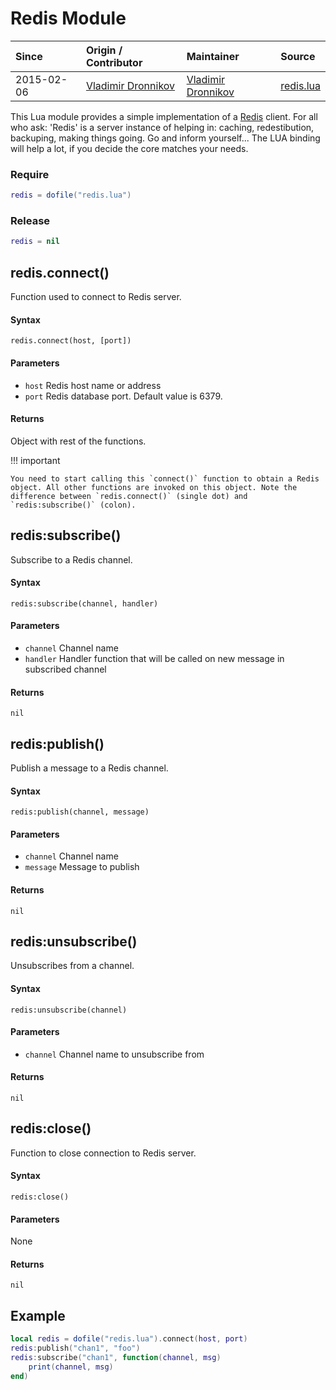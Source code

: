 # Redis Module
| Since  | Origin / Contributor  | Maintainer  | Source  |
| :----- | :-------------------- | :---------- | :------ |
| 2015-02-06 | [Vladimir Dronnikov](https://github.com/dvv) | [Vladimir Dronnikov](https://github.com/dvv) | [redis.lua](../../lua_modules/redis/redis.lua) |

This Lua module provides a simple implementation of a [Redis](https://redis.io/) client.
For all who ask: 'Redis' is a server instance of helping in: caching, redestibution, backuping, making things going. 
Go and inform yourself... The LUA binding will help a lot, if you decide the core matches your needs.

### Require
```lua
redis = dofile("redis.lua")
```

### Release
```lua
redis = nil
```

## redis.connect()
Function used to connect to Redis server.

#### Syntax
`redis.connect(host, [port])`

#### Parameters
- `host` Redis host name or address
- `port` Redis database port. Default value is 6379.

#### Returns
Object with rest of the functions.

!!! important

    You need to start calling this `connect()` function to obtain a Redis object. All other functions are invoked on this object. Note the difference between `redis.connect()` (single dot) and `redis:subscribe()` (colon).

## redis:subscribe()
Subscribe to a Redis channel.

#### Syntax
`redis:subscribe(channel, handler)`

#### Parameters
- `channel` Channel name
- `handler` Handler function that will be called on new message in subscribed channel

#### Returns
`nil`

## redis:publish()
Publish a message to a Redis channel.

#### Syntax
`redis:publish(channel, message)`

#### Parameters
- `channel` Channel name
- `message` Message to publish

#### Returns
`nil`

## redis:unsubscribe()
Unsubscribes from a channel.

#### Syntax
`redis:unsubscribe(channel)`

#### Parameters
- `channel` Channel name to unsubscribe from

#### Returns
`nil`

## redis:close()
Function to close connection to Redis server.

#### Syntax
`redis:close()`

#### Parameters
None

#### Returns
`nil`

## Example
```lua
local redis = dofile("redis.lua").connect(host, port)
redis:publish("chan1", "foo")
redis:subscribe("chan1", function(channel, msg) 
	print(channel, msg)
end)
```
